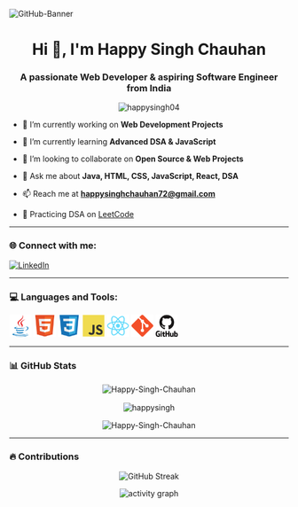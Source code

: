 ![GitHub-Banner](https://github.com/user-attachments/assets/c6dc6568-d9fe-4f58-b593-fef4efdb8a32)



<h1 align="center">Hi 👋, I'm Happy Singh Chauhan</h1>
<h3 align="center">A passionate Web Developer & aspiring Software Engineer from India</h3>

<p align="center">
  <img src="https://komarev.com/ghpvc/?username=happysingh04&label=Profile%20views&color=0e75b6&style=flat" alt="happysingh04" />
</p>

- 🔭 I’m currently working on **Web Development Projects**

- 🌱 I’m currently learning **Advanced DSA & JavaScript**

- 👯 I’m looking to collaborate on **Open Source & Web Projects**

- 💬 Ask me about **Java, HTML, CSS, JavaScript, React, DSA**

- 📫 Reach me at **happysinghchauhan72@gmail.com**

- 🧠 Practicing DSA on [LeetCode](https://leetcode.com/u/Happy-Singh-Chauhan/)

---

### 🌐 Connect with me:

<p align="left">
  <a href="https://linkedin.com/in/happy-singh-chauhan-18965428b/" target="_blank">
    <img src="https://img.shields.io/badge/LinkedIn-0A66C2?style=for-the-badge&logo=linkedin&logoColor=white" alt="LinkedIn" />
  </a>
</p>


---

### 💻 Languages and Tools:

<p align="left">
  <img src="https://raw.githubusercontent.com/devicons/devicon/master/icons/java/java-original.svg" alt="java" width="40" height="40"/>
  <img src="https://raw.githubusercontent.com/devicons/devicon/master/icons/html5/html5-original.svg" alt="html5" width="40" height="40"/>
  <img src="https://raw.githubusercontent.com/devicons/devicon/master/icons/css3/css3-original.svg" alt="css3" width="40" height="40"/>
  <img src="https://raw.githubusercontent.com/devicons/devicon/master/icons/javascript/javascript-original.svg" alt="javascript" width="40" height="40"/>
  <img src="https://raw.githubusercontent.com/devicons/devicon/master/icons/react/react-original.svg" alt="react" width="40" height="40"/>
  <img src="https://raw.githubusercontent.com/devicons/devicon/master/icons/git/git-original.svg" alt="git" width="40" height="40"/>
  <img src="https://raw.githubusercontent.com/devicons/devicon/master/icons/github/github-original-wordmark.svg" alt="github" width="40" height="40"/>
</p>


---

### 📊 GitHub Stats

<p align="center">
  <img align="center" src="https://github-readme-stats.vercel.app/api?username=Happy-Singh-Chauhan&show_icons=true&locale=en" alt="Happy-Singh-Chauhan" />
</p>
<p align="center">
  <img align="center" src="https://github-readme-streak-stats.herokuapp.com/?user=Happy-Singh-Chauhan&" alt="happysingh" />
</p>
<p align="center">
  <img align="center" src="https://github-readme-stats.vercel.app/api/top-langs?username=Happy-Singh-Chauhan&show_icons=true&locale=en&layout=compact" alt="Happy-Singh-Chauhan" />
</p>

---

### 🔥 Contributions

<div align="center">
  <img src="https://github-readme-streak-stats.vercel.app/?user=Happy-Singh-Chauhan&theme=default" alt="GitHub Streak" />
</div>




<p align="center">
  <img src="https://github-readme-activity-graph.vercel.app/graph?username=Happy-Singh-Chauhan&bg_color=ffffff&color=000000&line=00bcd4&point=000000&area=true&hide_border=true" alt="activity graph" />
</p>

